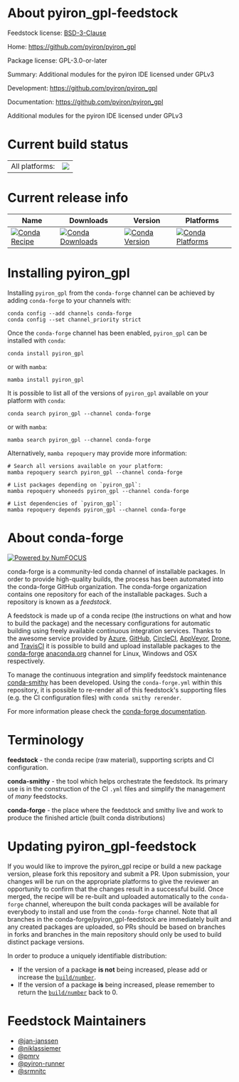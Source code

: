 About pyiron_gpl-feedstock
==========================

Feedstock license: [BSD-3-Clause](https://github.com/conda-forge/pyiron_gpl-feedstock/blob/main/LICENSE.txt)

Home: https://github.com/pyiron/pyiron_gpl

Package license: GPL-3.0-or-later

Summary: Additional modules for the pyiron IDE licensed under GPLv3

Development: https://github.com/pyiron/pyiron_gpl

Documentation: https://github.com/pyiron/pyiron_gpl

Additional modules for the pyiron IDE licensed under GPLv3


Current build status
====================


<table><tr><td>All platforms:</td>
    <td>
      <a href="https://dev.azure.com/conda-forge/feedstock-builds/_build/latest?definitionId=11977&branchName=main">
        <img src="https://dev.azure.com/conda-forge/feedstock-builds/_apis/build/status/pyiron_gpl-feedstock?branchName=main">
      </a>
    </td>
  </tr>
</table>

Current release info
====================

| Name | Downloads | Version | Platforms |
| --- | --- | --- | --- |
| [![Conda Recipe](https://img.shields.io/badge/recipe-pyiron_gpl-green.svg)](https://anaconda.org/conda-forge/pyiron_gpl) | [![Conda Downloads](https://img.shields.io/conda/dn/conda-forge/pyiron_gpl.svg)](https://anaconda.org/conda-forge/pyiron_gpl) | [![Conda Version](https://img.shields.io/conda/vn/conda-forge/pyiron_gpl.svg)](https://anaconda.org/conda-forge/pyiron_gpl) | [![Conda Platforms](https://img.shields.io/conda/pn/conda-forge/pyiron_gpl.svg)](https://anaconda.org/conda-forge/pyiron_gpl) |

Installing pyiron_gpl
=====================

Installing `pyiron_gpl` from the `conda-forge` channel can be achieved by adding `conda-forge` to your channels with:

```
conda config --add channels conda-forge
conda config --set channel_priority strict
```

Once the `conda-forge` channel has been enabled, `pyiron_gpl` can be installed with `conda`:

```
conda install pyiron_gpl
```

or with `mamba`:

```
mamba install pyiron_gpl
```

It is possible to list all of the versions of `pyiron_gpl` available on your platform with `conda`:

```
conda search pyiron_gpl --channel conda-forge
```

or with `mamba`:

```
mamba search pyiron_gpl --channel conda-forge
```

Alternatively, `mamba repoquery` may provide more information:

```
# Search all versions available on your platform:
mamba repoquery search pyiron_gpl --channel conda-forge

# List packages depending on `pyiron_gpl`:
mamba repoquery whoneeds pyiron_gpl --channel conda-forge

# List dependencies of `pyiron_gpl`:
mamba repoquery depends pyiron_gpl --channel conda-forge
```


About conda-forge
=================

[![Powered by
NumFOCUS](https://img.shields.io/badge/powered%20by-NumFOCUS-orange.svg?style=flat&colorA=E1523D&colorB=007D8A)](https://numfocus.org)

conda-forge is a community-led conda channel of installable packages.
In order to provide high-quality builds, the process has been automated into the
conda-forge GitHub organization. The conda-forge organization contains one repository
for each of the installable packages. Such a repository is known as a *feedstock*.

A feedstock is made up of a conda recipe (the instructions on what and how to build
the package) and the necessary configurations for automatic building using freely
available continuous integration services. Thanks to the awesome service provided by
[Azure](https://azure.microsoft.com/en-us/services/devops/), [GitHub](https://github.com/),
[CircleCI](https://circleci.com/), [AppVeyor](https://www.appveyor.com/),
[Drone](https://cloud.drone.io/welcome), and [TravisCI](https://travis-ci.com/)
it is possible to build and upload installable packages to the
[conda-forge](https://anaconda.org/conda-forge) [anaconda.org](https://anaconda.org/)
channel for Linux, Windows and OSX respectively.

To manage the continuous integration and simplify feedstock maintenance
[conda-smithy](https://github.com/conda-forge/conda-smithy) has been developed.
Using the ``conda-forge.yml`` within this repository, it is possible to re-render all of
this feedstock's supporting files (e.g. the CI configuration files) with ``conda smithy rerender``.

For more information please check the [conda-forge documentation](https://conda-forge.org/docs/).

Terminology
===========

**feedstock** - the conda recipe (raw material), supporting scripts and CI configuration.

**conda-smithy** - the tool which helps orchestrate the feedstock.
                   Its primary use is in the construction of the CI ``.yml`` files
                   and simplify the management of *many* feedstocks.

**conda-forge** - the place where the feedstock and smithy live and work to
                  produce the finished article (built conda distributions)


Updating pyiron_gpl-feedstock
=============================

If you would like to improve the pyiron_gpl recipe or build a new
package version, please fork this repository and submit a PR. Upon submission,
your changes will be run on the appropriate platforms to give the reviewer an
opportunity to confirm that the changes result in a successful build. Once
merged, the recipe will be re-built and uploaded automatically to the
`conda-forge` channel, whereupon the built conda packages will be available for
everybody to install and use from the `conda-forge` channel.
Note that all branches in the conda-forge/pyiron_gpl-feedstock are
immediately built and any created packages are uploaded, so PRs should be based
on branches in forks and branches in the main repository should only be used to
build distinct package versions.

In order to produce a uniquely identifiable distribution:
 * If the version of a package **is not** being increased, please add or increase
   the [``build/number``](https://docs.conda.io/projects/conda-build/en/latest/resources/define-metadata.html#build-number-and-string).
 * If the version of a package **is** being increased, please remember to return
   the [``build/number``](https://docs.conda.io/projects/conda-build/en/latest/resources/define-metadata.html#build-number-and-string)
   back to 0.

Feedstock Maintainers
=====================

* [@jan-janssen](https://github.com/jan-janssen/)
* [@niklassiemer](https://github.com/niklassiemer/)
* [@pmrv](https://github.com/pmrv/)
* [@pyiron-runner](https://github.com/pyiron-runner/)
* [@srmnitc](https://github.com/srmnitc/)

